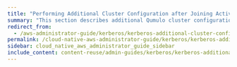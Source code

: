```yaml
---
title: "Performing Additional Cluster Configuration after Joining Active Directory"
summary: "This section describes additional Qumulo cluster configuration that can affect the behavior of NFSv4.1 with Kerberos."
redirect_from:
  - /aws-administrator-guide/kerberos/kerberos-additional-cluster-configuration.html
permalink: /cloud-native-aws-administrator-guide/kerberos/kerberos-additional-cluster-configuration.html
sidebar: cloud_native_aws_administrator_guide_sidebar
include_content: content-reuse/admin-guides/kerberos/kerberos-additional-cluster-configuration.md
---
```


